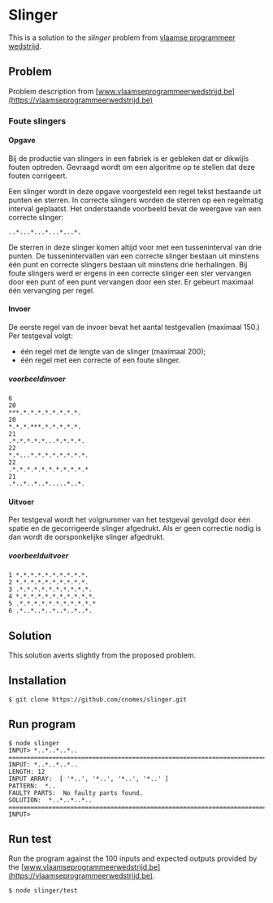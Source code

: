 # Slinger
This is a solution to the _slinger_ problem from [vlaamse programmeer wedstrijd](https://www.vlaamseprogrammeerwedstrijd.be).

## Problem
Problem description from [www.vlaamseprogrammeerwedstrijd.be](https://vlaamseprogrammeerwedstrijd.be)

### Foute slingers
#### Opgave
Bij de productie van slingers in een fabriek is er gebleken dat er dikwijls fouten optreden. Gevraagd wordt om een algoritme op te stellen dat deze fouten corrigeert.

Een slinger wordt in deze opgave voorgesteld een regel tekst bestaande uit punten en sterren. In correcte slingers worden de sterren op een regelmatig interval geplaatst. Het onderstaande voorbeeld bevat de weergave van een correcte slinger:

`..*...*...*...*...*.`

De sterren in deze slinger komen altijd voor met een tusseninterval van drie punten. De tussenintervallen van een correcte slinger bestaan uit minstens één punt en correcte slingers bestaan uit minstens drie herhalingen.
Bij foute slingers werd er ergens in een correcte slinger een ster vervangen door een punt of een punt vervangen door een ster. Er gebeurt maximaal één vervanging per regel.

#### Invoer
De eerste regel van de invoer bevat het aantal testgevallen (maximaal 150.)
Per testgeval volgt:
 - één regel met de lengte van de slinger (maximaal 200);
 - één regel met een correcte of een foute slinger.

##### voorbeeldinvoer
```
6
20
***.*.*.*.*.*.*.*.*.
20
*.*.*.***.*.*.*.*.*.
21
.*.*.*.*.*...*.*.*.*.
22
*.*...*.*.*.*.*.*.*.*.
22
.*.*.*.*.*.*.*.*.*.*.*
21
.*..*..*..*.....*..*.
```

#### Uitvoer
Per testgeval wordt het volgnummer van het testgeval gevolgd door één
spatie en de gecorrigeerde slinger afgedrukt. Als er geen correctie nodig is dan wordt de oorsponkelijke slinger afgedrukt.

##### voorbeelduitvoer
```
1 *.*.*.*.*.*.*.*.*.*.
2 *.*.*.*.*.*.*.*.*.*.
3 .*.*.*.*.*.*.*.*.*.*.
4 *.*.*.*.*.*.*.*.*.*.*.
5 .*.*.*.*.*.*.*.*.*.*.*
6 .*..*..*..*..*..*..*.
```

## Solution
This solution averts slightly from the proposed problem.

## Installation
```
$ git clone https://github.com/cnomes/slinger.git
```

## Run program
```
$ node slinger
INPUT> *..*..*..*..
====================================================================================
INPUT: *..*..*..*..
LENGTH: 12
INPUT ARRAY:  [ '*..', '*..', '*..', '*..' ]
PATTERN:  *..
FAULTY PARTS:  No faulty parts found.
SOLUTION:  *..*..*..*..
====================================================================================
INPUT>
```

## Run test
Run the program against the 100 inputs and expected outputs provided by the [www.vlaamseprogrammeerwedstrijd.be](https://vlaamseprogrammeerwedstrijd.be).
```
$ node slinger/test
```
